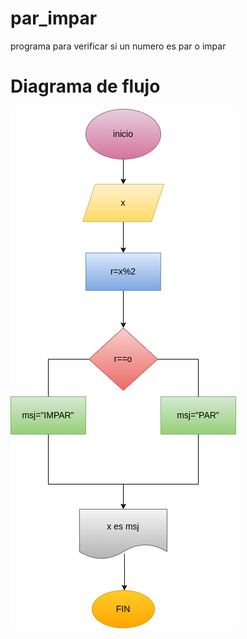 # par_impar
programa para verificar si un numero es par o impar

# Diagrama de flujo

![Diagrama de flujo](diagrama.png "Diagrama de flujo")

